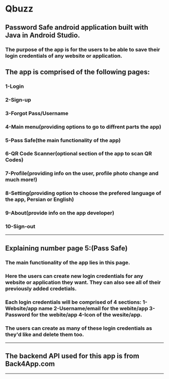 # Qbuzz
## Password Safe android application built with Java in Android Studio.
### The purpose of the app is for the users to be able to save their login credentials of any website or application.
## The app is comprised of the following pages:
### 1-Login
### 2-Sign-up
### 3-Forgot Pass/Username
### 4-Main menu(providing options to go to diffrent parts the app)
### 5-Pass Safe(the main functionality of the app)
### 6-QR Code Scanner(optional section of the app to scan QR Codes)
### 7-Profile(providing info on the user, profile photo change and much more!)
### 8-Setting(providing option to choose the prefered language of the app, Persian or English)
### 9-About(provide info on the app developer)
### 10-Sign-out
-------------------------------------------------------------------------------------------------------------------------------------------------------------------------
## Explaining number page 5:(Pass Safe)
### The main functionality of the app lies in this page. 
### Here the users can create new login credentials for any website or application they want. They can also see all of their previously added credetials.
### Each login credentials will be comprised of 4 sections: 1-Website/app name 2-Username/email for the webite/app 3-Password for the webite/app 4-Icon of the wesite/app.
### The users can create as many of these login credentials as they'd like and delete them too.
-------------------------------------------------------------------------------------------------------------------------------------------------------------------------
## The backend API used for this app is from Back4App.com
-------------------------------------------------------------------------------------------------------------------------------------------------------------------------



